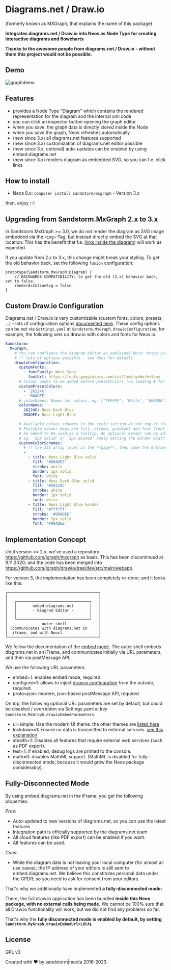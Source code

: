 # Diagrams.net / Draw.io

(formerly known as MXGraph, that explains the name of this package).

**Integrates diagrams.net / Draw.io into Neos as Node Type for creating interactive diagrams and flowcharts**

**Thanks to the awesome people from diagrams.net  / Draw.io - without them this project would not be possible.**

## Demo

![graphdemo](https://cloud.githubusercontent.com/assets/190777/20837205/53770d2a-b8a3-11e6-8c89-2f925c55e894.gif)

## Features

* provides a Node Type "Diagram" which contains the rendered representation for the diagram and the internal xml code
* you can click an inspector button opening the graph editor
* when you save, the graph data is directly stored inside the Node
* when you save the graph, Neos refreshes automatically
* (new since 3.x) all diagrams.net features supported
* (new since 3.x) customization of diagrams.net editor possible
* (new since 3.x, optional) auto-updates can be enabled by using embed.diagrams.net
* (new since 3.x) renders diagram as embedded SVG; so you can f.e. click links

## How to install

* Neos 8.x: `composer install sandstorm/mxgraph` - Version 3.x

then, enjoy :-)

## Upgrading from Sandstorm.MxGraph 2.x to 3.x

In Sandstorm.MxGraph >= 3.0, we do not render the diagram as SVG image embedded via the `<img>`-Tag,
but instead directly embed the SVG at that location. This has the benefit that f.e. [links inside the diagram](https://www.diagrams.net/doc/faq/insert-text-link))
will work as expected.

If you update from 2.x to 3.x, this change might break your styling. To get the old behavior back,
set the following `fusion` configuration:

```neosfusion
prototype(Sandstorm.MxGraph:Diagram) {
    // BACKWARDS COMPATIBILITY: to get the old (2.x) behavior back, set to false.
    renderAsInlineSvg = false
}
```


## Custom Draw.io Configuration

Diagrams.net / Draw.io is very customizable (custom fonts, colors, presets, ...) - lots of configuration options
[documented here](https://www.diagrams.net/doc/faq/configure-diagram-editor). These config options
can be set via `Settings.yaml` at `Sandstorm.MxGraph.drawioConfiguration`, for example, the following sets up
draw.io with colors and fonts for Neos.io:

```yaml
Sandstorm:
  MxGraph:
    # You can configure the diagram editor as explained here: https://www.diagrams.net/doc/faq/configure-diagram-editor
    # !! lots of options possible - see docs for details.
    drawioConfiguration:
      customFonts:
        - fontFamily: Work Sans
          fontUrl: https://fonts.googleapis.com/css?family=Work+Sans
      # Colour codes to be added before presetColors (no leading # for the colour codes, null for a blank entry)
      customPresetColors:
        - '26224C'
        - '00ADEE'
      # colorNames: Names for colors, eg. {‘FFFFFF’: ‘White’, ‘000000’: ‘Black’} that are used as tooltips (uppercase, no leading # for the colour codes).
      colorNames:
        26224C: Neos Dark Blue
        00ADEE: Neos Light Blue

      # Available colour schemes in the style section at the top of the format panel (use leading # for the colour codes).
      # Possible colour keys are fill, stroke, gradient and font (font is ignored for connectors). An optional title can
      # be added to be used as a tooltip. An optional border can be added to define the CSS for the border width and type,
      # eg. ‘2px solid’ or ‘3px dashed’ (only setting the border width is not valid, the border type must be included).
      customColorSchemes:
        # !! the 1st array level is the **page**, then come the entries.
        -
          - title: Neos Light Blue solid
            fill: '#00ADEE'
            stroke: white
            border: 1px solid
            font: white
          - title: Neos Dark Blue solid
            fill: '#26224C'
            stroke: white
            border: 1px solid
            font: white
          - title: Neos Light Blue border
            fill: '#ffffff'
            stroke: '#00ADEE'
            border: 2px solid
            font: '#00ADEE'

```

## Implementation Concept

Until version <= 2.x, we've used a repository https://github.com/jgraph/mxgraph as basis. This has been discontinued
at 9.11.2020; and the code has been merged into https://github.com/jgraph/drawio/tree/dev/src/main/webapp.

For version 3, the implementation has been completely re-done; and it looks like this:

```text
┌────────────────────────────────────────┐
│                                        │
│   ┌────────────────────────────────┐   │
│   │       embed.diagrams.net       │   │
│   │       - Diagram Editor -       │   │
│   │                                │   │
│   └────────────────────────────────┘   │
│               outer shell              │
│ (communicates with diagrams.net in     │
│  iFrame, and with Neos)                │
└────────────────────────────────────────┘
```

We follow the documentation of the [embed mode](https://www.diagrams.net/doc/faq/embed-mode). The outer shell
embeds diagrams.net in an iFrame, and communicates initially via URL parameters, and then via postMessage API.

We use the following URL parameters:
- embed=1: enables embed mode, required
- configure=1: allows to inject [draw.io configuration](https://www.diagrams.net/doc/faq/configure-diagram-editor) from
  the outside, required.
- proto=json: modern, json-based postMessage API, required.

On top, the following optional URL parameters are set by default, but could be disabled / overridden via Settings.yaml
at key `Sandstorm.MxGraph.drawioEmbedParameters`:

- ui=simple: Use the modern UI theme. the other themes are [listed here](https://www.diagrams.net/doc/faq/editor-theme-change)
- lockdown=1: Ensure no data is transmitted to external services. [see this explanation](https://www.diagrams.net/blog/data-governance-lockdown)
- stealth=1: Disables all features that require external web services (such as PDF export).
- test=1: if enabled, debug logs are printed to the console.
- math=0: disables MathML support. (MathML is disabled for fully-disconnected mode; because it would grow the Neos package
  considerably).

## Fully-Disconnected Mode

By using embed.diagrams.net in the iFrame, you get the following properties:

*Pros*:

- Auto-updated to new versions of diagrams.net, so you can use the latest features
- Integration path is officially supported by the diagrams.net team
- All cloud features (like PDF export) can be enabled if you want.
- All features can be used.

*Cons*:
- While the diagram data is not leaving your local computer (for almost all use cases), the IP address
  of your editors is still sent to embed.diagrams.net. We believe this constitutes personal data under
  the GPDR; so you need to ask for consent from your editors.

That's why we additionally have implemented **a fully-disconnected mode:**

There, the full draw.io application has been bundled **inside this Neos package, with no external calls being made.**
We cannot be 100% sure that all Draw.io functionality will work, but we did not find any problems so far.

That's why the **fully disconnected mode is enabled by default, by setting `Sandstorm.MyGraph.drawioEmbedUrl=LOCAL`**


## License

GPL v3

Created with ❤ by sandstorm|media 2016-2023.
